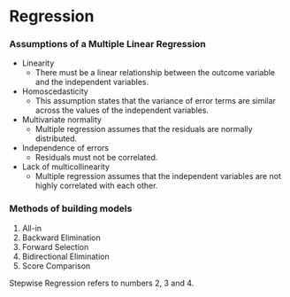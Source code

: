 # Regression

### Assumptions of a Multiple Linear Regression

* Linearity
    * There must be a linear relationship between the outcome variable and the independent variables.
* Homoscedasticity
    * This assumption states that the variance of error terms are similar across the values of the independent variables.
* Multivariate normality
    * Multiple regression assumes that the residuals are normally distributed.
* Independence of errors
    * Residuals must not be correlated.
* Lack of multicollinearity
    * Multiple regression assumes that the independent variables are not highly correlated with each other.

### Methods of building models

1. All-in
2. Backward Elimination
3. Forward Selection
4. Bidirectional Elimination
5. Score Comparison

Stepwise Regression refers to numbers 2, 3 and 4.
